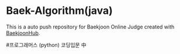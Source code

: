 # Baek-Algorithm(java)
This is a auto push repository for Baekjoon Online Judge created with [BaekjoonHub](https://github.com/BaekjoonHub/BaekjoonHub).

#프로그래머스 (python)
코딩입문 中
